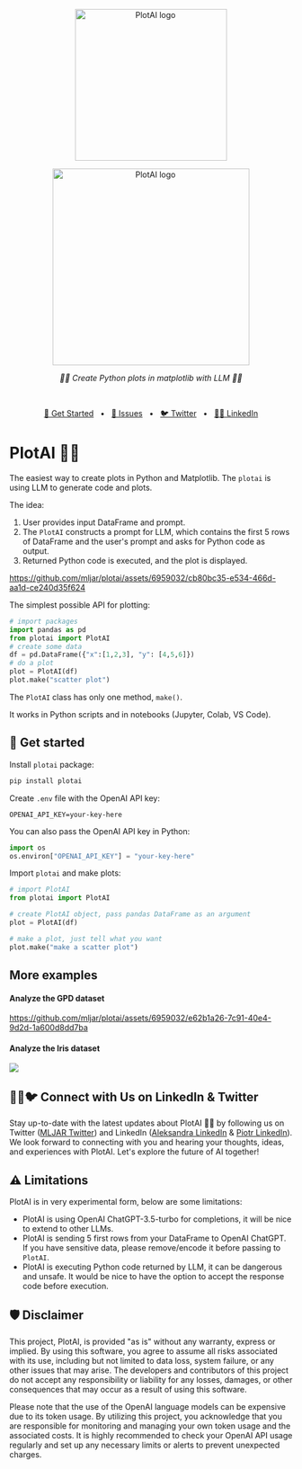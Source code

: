 
<p align="center">
  <img src="https://github.com/mljar/plotai/blob/main/media/PlotAI_logo.png?raw=true" height="270" alt="PlotAI logo"/>
</p>

<p align="center">
  <img src="https://github.com/mljar/plotai/blob/main/media/plotai.jpg?raw=true" height="350" alt="PlotAI logo"/>
</p>

<p align="center">
  <em>🎨🤖 Create Python plots in matplotlib with LLM 🎨🤖</em>
</p>
<p align="center">
  <img alt="" src="https://badge.fury.io/py/plotai.svg"/>
  <img alt="" src="https://img.shields.io/pypi/pyversions/plotai.svg"/>
  <img alt="" src="https://img.shields.io/badge/License-Apache_2.0-blue.svg"/>
</p>

<p align="center">
<a href="https://github.com/mljar/plotai#get-started">🚀 Get Started</a>
<span>&nbsp;&nbsp;•&nbsp;&nbsp;</span>
<a href="https://github.com/mljar/plotai/issues">🤝 Issues</a>
<span>&nbsp;&nbsp;•&nbsp;&nbsp;</span>
<a href="https://twitter.com/MLJAROfficial">🐦 Twitter</a>
<span>&nbsp;&nbsp;•&nbsp;&nbsp;</span>
<a href="https://www.linkedin.com/in/aleksandra-p%C5%82o%C5%84ska-42047432/">👩‍💼 LinkedIn</a>
</p>

# PlotAI 🎨🤖 

The easiest way to create plots in Python and Matplotlib. The `plotai` is using LLM to generate code and plots.

The idea:
1. User provides input DataFrame and prompt.
2. The `PlotAI` constructs a prompt for LLM, which contains the first 5 rows of DataFrame and the user's prompt and asks for Python code as output.
3. Returned Python code is executed, and the plot is displayed.

https://github.com/mljar/plotai/assets/6959032/cb80bc35-e534-466d-aa1d-ce240d35f624

The simplest possible API for plotting:
```python
# import packages
import pandas as pd
from plotai import PlotAI
# create some data
df = pd.DataFrame({"x":[1,2,3], "y": [4,5,6]})
# do a plot
plot = PlotAI(df)
plot.make("scatter plot")
```

The `PlotAI` class has only one method, `make()`.

It works in Python scripts and in notebooks (Jupyter, Colab, VS Code).

## 🚀 Get started

Install `plotai` package:

```bash
pip install plotai
```

Create `.env` file with the OpenAI API key:

```
OPENAI_API_KEY=your-key-here
```

You can also pass the OpenAI API key in Python:

```python
import os
os.environ["OPENAI_API_KEY"] = "your-key-here"
```

Import `plotai` and make plots:

```python
# import PlotAI
from plotai import PlotAI

# create PlotAI object, pass pandas DataFrame as an argument
plot = PlotAI(df)

# make a plot, just tell what you want
plot.make("make a scatter plot")
```

## More examples

#### Analyze the GPD dataset

https://github.com/mljar/plotai/assets/6959032/e62b1a26-7c91-40e4-9d2d-1a600d8dd7ba

#### Analyze the Iris dataset 

![](https://github.com/mljar/plotai/blob/main/media/PlotAI-Iris-demo.png?raw=true)


## 👩‍💼🐦 Connect with Us on LinkedIn & Twitter

Stay up-to-date with the latest updates about PlotAI 🎨🤖 by following us on Twitter ([MLJAR Twitter](https://twitter.com/MLJAROfficial)) and LinkedIn ([Aleksandra LinkedIn](https://www.linkedin.com/in/aleksandra-p%C5%82o%C5%84ska-42047432/) & [Piotr LinkedIn](https://www.linkedin.com/in/piotr-plonski-mljar/)). We look forward to connecting with you and hearing your thoughts, ideas, and experiences with PlotAI. Let's explore the future of AI together!

## ⚠️ Limitations

PlotAI is in very experimental form, below are some limitations:
- PlotAI is using OpenAI ChatGPT-3.5-turbo for completions, it will be nice to extend to other LLMs.
- PlotAI is sending 5 first rows from your DataFrame to OpenAI ChatGPT. If you have sensitive data, please remove/encode it before passing to `PlotAI`.
- PlotAI is executing Python code returned by LLM, it can be dangerous and unsafe. It would be nice to have the option to accept the response code before execution.


## 🛡 Disclaimer

This project, PlotAI, is provided "as is" without any warranty, express or implied. By using this software, you agree to assume all risks associated with its use, including but not limited to data loss, system failure, or any other issues that may arise. The developers and contributors of this project do not accept any responsibility or liability for any losses, damages, or other consequences that may occur as a result of using this software. 

Please note that the use of the OpenAI language models can be expensive due to its token usage. By utilizing this project, you acknowledge that you are responsible for monitoring and managing your own token usage and the associated costs. It is highly recommended to check your OpenAI API usage regularly and set up any necessary limits or alerts to prevent unexpected charges.



